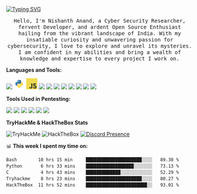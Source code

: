 [![Typing SVG](https://readme-typing-svg.demolab.com?font=Terminus&pause=1000&color=58FF00&random=false&width=600&height=62&lines=Initializing...+User+identified+as+D3v0X7;echo+%22Nishanth+Anand+(aka+D3v0X7+or+dev0x7)%22)](https://git.io/typing-svg)

<p align="center">
  <samp>
Hello, I'm Nishanth Anand, a Cyber Security Researcher, fervent Developer, and ardent Open Source Enthusiast hailing from the vibrant landscape of India. With my insatiable curiosity and unwavering passion for cybersecurity, I love to explore and unravel its mysteries. I am confident in my abilities and bring a wealth of knowledge and expertise to every project I work on.
</p> 

**Languages and Tools:**  

<code><img height="30" src="https://upload.wikimedia.org/wikipedia/commons/thumb/1/18/C_Programming_Language.svg/695px-C_Programming_Language.svg.png"></code>
<code><img height="30" src="https://raw.githubusercontent.com/github/explore/80688e429a7d4ef2fca1e82350fe8e3517d3494d/topics/python/python.png"></code>
<code><img height="30" src="https://raw.githubusercontent.com/github/explore/80688e429a7d4ef2fca1e82350fe8e3517d3494d/topics/javascript/javascript.png"></code>
<code><img height="30" src="https://encrypted-tbn0.gstatic.com/images?q=tbn:ANd9GcQS6nKqD7egntsZs1xeAA89QYJ5lN8pEwQsRG4Jy30u3A&s"></code>
<code><img height="30" src="https://git-scm.com/images/logos/downloads/Git-Icon-1788C.png"></code>
<code><img height="30" src="https://upload.wikimedia.org/wikipedia/commons/thumb/4/4b/Bash_Logo_Colored.svg/3048px-Bash_Logo_Colored.svg.png"></code>
<code><img height="30" src="https://logos-world.net/wp-content/uploads/2021/02/Docker-Emblem.png"></code>
<code><img height="30" src="https://encrypted-tbn0.gstatic.com/images?q=tbn:ANd9GcRihdXOuEScuvH9qTdMrtXKPSAe8UJGvdXSSdO-okISvw&s"></code>
<code><img height="30" src="https://assets-global.website-files.com/63793f3020daa95339f8b140/637945649e2f61c6d53866e4_logo.png"></code>
<code><img height="30" src="https://upload.wikimedia.org/wikipedia/commons/thumb/3/3a/Neovim-mark.svg/1200px-Neovim-mark.svg.png"></code>
<code><img height="30" src="https://upload.wikimedia.org/wikipedia/commons/thumb/3/35/Tux.svg/1200px-Tux.svg.png"></code>

**Tools Used in Pentesting:**

<code><img height="30" src="https://www.wireshark.org/assets/icons/wireshark-fin.png"></code>
<code><img height="30" src="https://miro.medium.com/v2/resize:fit:1358/0*FvyoEolATs1TVCy9.png"></code>
<code><img height="30" src="https://www.kali.org/tools/metasploit-framework/images/metasploit-framework-logo.svg"></code>
<code><img height="30" src="https://www.hackerone.com/sites/default/files/inline-images/hashcat.png"></code>
<code><img height="30" src="https://upload.wikimedia.org/wikipedia/commons/thumb/2/2b/Kali-dragon-icon.svg/3048px-Kali-dragon-icon.svg.png"></code>
<code><img height="30" src="https://www.hackerone.com/sites/default/files/inline-images/john-the-ripper.png"></code>


**TryHackMe & HackTheBox Stats**                                                                             

   <img src="https://tryhackme-badges.s3.amazonaws.com/D3v0X7.png" alt="TryHackMe">  <img src="https://www.hackthebox.com/badge/image/1435895" alt="HackTheBox">     <span>[![Discord Presence](https://lanyard.cnrad.dev/api/989808671972286544?theme=dark&hideDiscrim=true&borderRadius=30px&idleMessage=AFK%2C%20Don%27t%20bug%20me%2C%20I%27m%20in%20debug%20mode...%21)](https://discord.com/users/989808671972286544)</span>

📊 **This week I spent my time on:**

```txt
Bash        10 hrs 15 min     █████████████████████░░░░   89.30 %
Python       6 hrs 33 mins    ██████████████████░░░░░░░   73.13 %
C            4 hrs 43 mins    █████████████░░░░░░░░░░░░   52.29 %
Tryhackme    8 hrs 23 mins    █████████████████████░░░░   80.27 %
HackTheBox  11 hrs 52 mins    ███████████████████████░░   93.01 %
```
